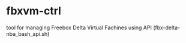 # fbxvm-ctrl
tool for managing Freebox Delta Virtual Fachines using API (fbx-delta-nba_bash_api.sh)
